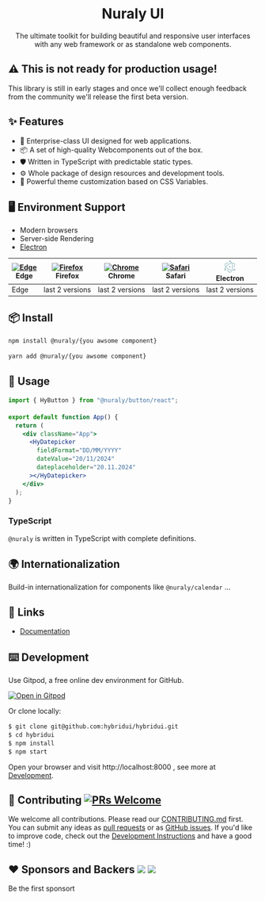 <p align="center">
  <a href="https://nuraly.io">
</a>

<h1 align="center">Nuraly UI</h1>

<div align="center">

The ultimate toolkit for building beautiful and responsive user interfaces with any web framework or as standalone web components. 

</div>

## ⚠ This is not ready for production usage!

This library is still in early stages and once we'll collect enough feedback from the community we'll release the first beta version.


## ✨ Features

- 🌈 Enterprise-class UI designed for web applications.
- 📦 A set of high-quality Webcomponents out of the box.
- 🛡 Written in TypeScript with predictable static types.
- ⚙️ Whole package of design resources and development tools.
- 🎨 Powerful theme customization based on CSS Variables.

## 🖥 Environment Support

- Modern browsers
- Server-side Rendering
- [Electron](https://www.electronjs.org/)

| [<img src="https://raw.githubusercontent.com/alrra/browser-logos/master/src/edge/edge_48x48.png" alt="Edge" width="24px" height="24px" />](http://godban.github.io/browsers-support-badges/)<br>Edge | [<img src="https://raw.githubusercontent.com/alrra/browser-logos/master/src/firefox/firefox_48x48.png" alt="Firefox" width="24px" height="24px" />](http://godban.github.io/browsers-support-badges/)<br>Firefox | [<img src="https://raw.githubusercontent.com/alrra/browser-logos/master/src/chrome/chrome_48x48.png" alt="Chrome" width="24px" height="24px" />](http://godban.github.io/browsers-support-badges/)<br>Chrome | [<img src="https://raw.githubusercontent.com/alrra/browser-logos/master/src/safari/safari_48x48.png" alt="Safari" width="24px" height="24px" />](http://godban.github.io/browsers-support-badges/)<br>Safari | [<img src="https://raw.githubusercontent.com/alrra/browser-logos/master/src/electron/electron_48x48.png" alt="Electron" width="24px" height="24px" />](http://godban.github.io/browsers-support-badges/)<br>Electron |
| --- | --- | --- | --- | --- |
| Edge | last 2 versions | last 2 versions | last 2 versions | last 2 versions |

## 📦 Install

```bash
npm install @nuraly/{you awsome component}
```

```bash
yarn add @nuraly/{you awsome component}
```

## 🔨 Usage

```jsx
import { HyButton } from "@nuraly/button/react";

export default function App() {
  return (
    <div className="App">
      <HyDatepicker
        fieldFormat="DD/MM/YYYY"
        dateValue="20/11/2024"
        dateplaceholder="20.11.2024"
      ></HyDatepicker>
    </div>
  );
}
```

### TypeScript

`@nuraly` is written in TypeScript with complete definitions.

## 🌍 Internationalization

Build-in internationalization for components like `@nuraly/calendar` ...

## 🔗 Links

- [Documentation](https://hybridui.github.io/docs/docs/components/buttons)

## ⌨️ Development

Use Gitpod, a free online dev environment for GitHub.

[![Open in Gitpod](https://gitpod.io/button/open-in-gitpod.svg)](https://gitpod.io/#https://github.com/hybridui/hybridui)

Or clone locally:

```bash
$ git clone git@github.com:hybridui/hybridui.git
$ cd hybridui
$ npm install
$ npm start
```

Open your browser and visit http://localhost:8000 , see more at [Development](https://github.com/hybridui/hybridui/wiki/Development).

## 🤝 Contributing [![PRs Welcome](https://img.shields.io/badge/PRs-welcome-brightgreen.svg?style=flat-square)](http://makeapullrequest.com)

We welcome all contributions. Please read our [CONTRIBUTING.md](https://github.com/hybridui/hybridui/blob/master/.github/CONTRIBUTING.md) first. You can submit any ideas as [pull requests](https://github.com/hybridui/hybridui/pulls) or as [GitHub issues](https://github.com/hybridui/hybridui/issues). If you'd like to improve code, check out the [Development Instructions](https://github.com/hybridui/hybridui/wiki/Development) and have a good time! :)



## ❤️ Sponsors and Backers [![](https://opencollective.com/hybridui/tiers/sponsors/badge.svg?label=Sponsors&color=brightgreen)](https://opencollective.com/hybridui#support) [![](https://opencollective.com/hybridui/tiers/backers/badge.svg?label=Backers&color=brightgreen)](https://opencollective.com/hybridui#support)

Be the first sponsort
